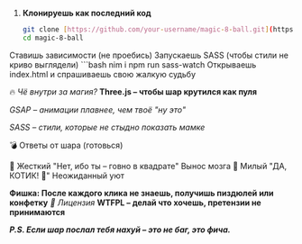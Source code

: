1. **Клонируешь как последний код**  
   ```bash
   git clone [https://github.com/your-username/magic-8-ball.git](https://github.com/scapegoatdekma/FunIsocaedr.git)
   cd magic-8-ball

Ставишь зависимости (не проебись) 
Запускаешь SASS (чтобы стили не криво выглядели)
      ```bash
      nim i
      npm run sass-watch
      Открываешь index.html и спрашиваешь свою жалкую судьбу

 🔥 *Чё внутри за магия?*
**Three.js – чтобы шар крутился как пуля**

*GSAP – анимации плавнее, чем твоё "ну это"*

*SASS – стили, которые не стыдно показать мамке*

💣 Ответы от шара (готовься)

🤬 Жесткий	"Нет, ибо ты – говно в квадрате"	Вынос мозга
🥰 Милый	"ДА, КОТИК! 🐾"	Неожиданный уют

**Фишка: После каждого клика не знаешь, получишь пиздюлей или конфетку**
*📜 Лицензия*
**WTFPL – делай что хочешь, претензии не принимаются**

***P.S. Если шар послал тебя нахуй – это не баг, это фича.***
